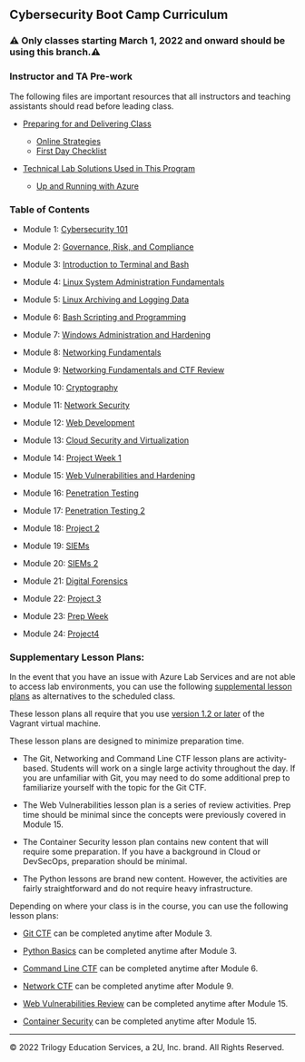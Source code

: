 ##  Cybersecurity Boot Camp Curriculum

### ⚠️ Only classes starting March 1, 2022 and onward should be using this branch.⚠️


### Instructor and TA Pre-work

The following files are important resources that all instructors and teaching assistants should read before leading class. 

- [Preparing for and Delivering Class](00-Teaching-Staff-Prework/Preparing-for-and-Delivering-Class.md)
  - [Online Strategies](00-Teaching-Staff-Prework/OnlineStrategies.md)
  - [First Day Checklist](00-Teaching-Staff-Prework/First-Day-Checklist.md)

- [Technical Lab Solutions Used in This Program](00-Teaching-Staff-Prework/Technical-Lab-Solutions.md)
  - [Up and Running with Azure](00-Teaching-Staff-Prework/Up-and-Running-with-Azure.md)


### Table of Contents 


- Module 1: [Cybersecurity 101](1-Lesson-Plans/01-Cybersecurity-101)


- Module 2: [Governance, Risk, and Compliance](1-Lesson-Plans/02-GRC)

- Module 3: [Introduction to Terminal and Bash](1-Lesson-Plans/03-Terminal-and-Bash)


- Module 4: [Linux System Administration Fundamentals](1-Lesson-Plans/04-Linux-SysAdmin-Fundamentals)


- Module 5: [Linux Archiving and Logging Data](1-Lesson-Plans/05-Archiving-and-Logging-Data)

- Module 6: [Bash Scripting and Programming](1-Lesson-Plans/06-Bash-Scripting-and-Programming)

- Module 7: [Windows Administration and Hardening](1-Lesson-Plans/07-Windows-Administration-and-Hardening)

- Module 8: [Networking Fundamentals](1-Lesson-Plans/08-Networking-Fundamentals)


- Module 9: [Networking Fundamentals and CTF Review](1-Lesson-Plans/09-Networking-Fundamentals-II-and-CTF-Review)


- Module 10: [Cryptography](1-Lesson-Plans/10-Cryptography)

- Module 11: [Network Security](1-Lesson-Plans/11-Network-Security)


- Module 12: [Web Development](1-Lesson-Plans/12-Web-Development)


- Module 13: [Cloud Security and Virtualization](1-Lesson-Plans/13-Cloud-Security)


- Module 14: [Project Week 1](1-Lesson-Plans/14-Project-1)


- Module 15: [Web Vulnerabilities and Hardening](1-Lesson-Plans/15-Web-Vulnerabilities-and-Hardening)


- Module 16: [Penetration Testing](1-Lesson-Plans/16-Pentesting-1)


- Module 17: [Penetration Testing 2](1-Lesson-Plans/16-Pentesting-2)


- Module 18: [Project 2](1-Lesson-Plans/18-Project-2/)

- Module 19: [SIEMs](1-Lesson-Plans/19-SIEMs)


- Module 20: [SIEMs 2](1-Lesson-Plans/20-SIEMs-2)

- Module 21: [Digital Forensics](1-Lesson-Plans/21-Digital-Forensics)


- Module 22: [Project 3](1-Lesson-Plans/22-Project-3)


- Module 23: [Prep Week](1-Lesson-Plans/23-Prep-Week)


- Module 24: [Project4](1-Lesson-Plans/24-Project-4)

### Supplementary Lesson Plans:

In the event that you have an issue with Azure Lab Services and are not able to access lab environments, you can use the following [supplemental lesson plans](1-Lesson-Plans/XX-Supplemental-LPs) as alternatives to the scheduled class. 

These lesson plans all require that you use [version 1.2 or later](https://app.vagrantup.com/cybersecurity/boxes/UbuntuVM/versions/1.2.3) of the Vagrant virtual machine. 

These lesson plans are designed to minimize preparation time. 

- The Git, Networking and Command Line CTF lesson plans are activity-based. Students will work on a single large activity throughout the day. If you are unfamiliar with Git, you may need to do some additional prep to familiarize yourself with the topic for the Git CTF. 

- The Web Vulnerabilities lesson plan is a series of review activities. Prep time should be minimal since the concepts were previously covered in Module 15.  

- The Container Security lesson plan contains new content that will require some preparation. If you have a background in Cloud or DevSecOps, preparation should be minimal. 

- The Python lessons are brand new content. However, the activities are fairly straightforward and do not require heavy infrastructure.

Depending on where your class is in the course, you can use the following lesson plans: 

- [Git CTF](1-Lesson-Plans/XX-Supplemental-LPs/Git-CTF) can be completed anytime after Module 3. 

- [Python Basics](1-Lesson-Plans/XX-Supplemental-LPs/Python) can be completed anytime after Module 3. 

- [Command Line CTF](1-Lesson-Plans/XX-Supplemental-LPs/cmd-CTF) can be completed anytime after Module 6. 

- [Network CTF](1-Lesson-Plans/XX-Supplemental-LPs/Networking-CTF) can be completed anytime after Module 9.  

- [Web Vulnerabilities Review](1-Lesson-Plans/XX-Supplemental-LPs/Web-Vulns-Review) can be completed anytime after Module 15. 

- [Container Security](1-Lesson-Plans/XX-Supplemental-LPs/Container-Security) can be completed anytime after Module 15. 


---

© 2022 Trilogy Education Services, a 2U, Inc. brand. All Rights Reserved.  
